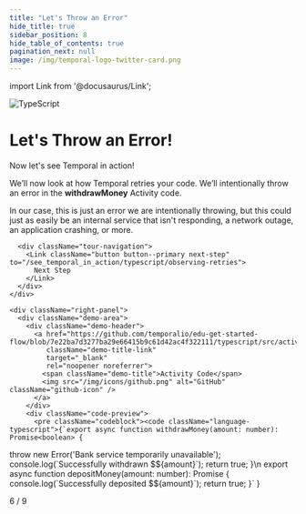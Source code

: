 ```yaml
---
title: "Let's Throw an Error"
hide_title: true
sidebar_position: 8
hide_table_of_contents: true
pagination_next: null
image: /img/temporal-logo-twitter-card.png
---
```


import Link from '@docusaurus/Link';

<div className="temporal-tour-container">
  <div className="sdk-logo">
    <img src="/img/sdk-icons/sdk-typescript.svg" alt="TypeScript" />
  </div>
  
  <div className="content-area">
    <div className="left-panel">
      <div className="tour-header">
        <h1>Let's Throw an Error!</h1>
        <div className="content-text">
          <p>Now let's see Temporal in action!</p>
          <p>We’ll now look at how Temporal retries your code. We’ll intentionally throw an error in the <strong>withdrawMoney</strong> Activity code.</p>
          <p>In our case, this is just an error we are intentionally throwing, but this could just as easily be an internal service that isn't responding, a network outage, an application crashing, or more.</p>
        </div>
      </div>
      
      <div className="tour-navigation">
        <Link className="button button--primary next-step" to="/see_temporal_in_action/typescript/observing-retries">
          Next Step
        </Link>
      </div>
    </div>
    
    <div className="right-panel">
      <div className="demo-area">
        <div className="demo-header">
          <a href="https://github.com/temporalio/edu-get-started-flow/blob/7e22ba7d3277ba29e66415b9c61d42ac4f322111/typescript/src/activities.ts" 
             className="demo-title-link" 
             target="_blank" 
             rel="noopener noreferrer">
            <span className="demo-title">Activity Code</span>
            <img src="/img/icons/github.png" alt="GitHub" className="github-icon" />
          </a>
        </div>
        <div className="code-preview">
          <pre className="codeblock"><code className="language-typescript">{`export async function withdrawMoney(amount: number): Promise<boolean> {
  throw new Error(\'Bank service temporarily unavailable\');
  console.log(\`Successfully withdrawn $\${amount}\`);
  return true;
}\n
export async function depositMoney(amount: number): Promise<boolean> {
  console.log(\`Successfully deposited $\${amount}\`);
  return true;
}`
}</code></pre>
        </div>
      </div>
    </div>
  </div>
  
  <div className="step-navigation">
    <div className="step-indicator">6 / 9</div>
  </div>
</div>

<style jsx>{`
  .temporal-tour-container {
    min-height: 100vh;
    background: radial-gradient(ellipse at top, #1e1b4b 0%, #0f0f23 70%);
    position: relative;
    color: white;
    overflow: hidden;
  }
  
  .temporal-tour-container::before {
    display: none;
  }
  
  @keyframes twinkle {
    0%, 100% { opacity: 0.3; }
    50% { opacity: 1; }
  }
  
  .temporal-tour-container > * {
    position: relative;
    z-index: 2;
  }
  
  .sdk-logo {
    position: absolute;
    top: 2rem;
    right: 2rem;
    width: 48px;
    height: 48px;
    z-index: 10;
  }
  
  .sdk-logo img {
    width: 100%;
    height: 100%;
    object-fit: contain;
  }
  
  .content-area {
    display: flex;
    min-height: 100vh;
  }
  
  .left-panel {
    width: 40%;
    padding: 2rem;
    display: flex;
    flex-direction: column;
    justify-content: center;
  }
  
  .right-panel {
    width: 60%;
    display: flex;
    align-items: center;
    justify-content: center;
    padding: 2rem;
  }
  
  .tour-header h1 {
    font-size: 2.5rem;
    font-weight: 700;
    margin-bottom: 2rem;
    color: white;
    letter-spacing: -0.025em;
    font-family: 'Inter', -apple-system, BlinkMacSystemFont, sans-serif;
  }
  
  .content-text {
    font-size: 1.125rem;
    color: rgba(255, 255, 255, 0.9);
    line-height: 1.7;
    margin-bottom: 3rem;
    font-family: 'Inter', -apple-system, BlinkMacSystemFont, sans-serif;
  }
  
  .content-text p {
    margin-bottom: 1.5rem;
  }
  
  .content-text ul {
    margin: 1.5rem 0;
    padding-left: 1.5rem;
  }
  
  .content-text li {
    margin-bottom: 0.75rem;
    color: rgba(255, 255, 255, 0.8);
  }
  
  .content-text strong {
    color: #8b5cf6;
    font-weight: 600;
  }
  
  .tour-navigation {
    margin-bottom: 6rem;
  }
  
  .next-step {
    background: linear-gradient(135deg, #8b5cf6, #7c3aed) !important;
    border: none !important;
    padding: 0.75rem 1.5rem !important;
    font-size: 1rem !important;
    font-weight: 600 !important;
    border-radius: 8px !important;
    box-shadow: 0 4px 15px rgba(139, 92, 246, 0.4) !important;
    transition: all 0.3s cubic-bezier(0.4, 0, 0.2, 1) !important;
    font-family: 'Inter', -apple-system, BlinkMacSystemFont, sans-serif !important;
    text-transform: none !important;
    letter-spacing: 0 !important;
  }
  
  .next-step:hover {
    background: linear-gradient(135deg, #7c3aed, #6d28d9) !important;
    transform: translateY(-2px) !important;
    box-shadow: 0 8px 25px rgba(139, 92, 246, 0.6) !important;
  }
  
  .demo-area {
    max-width: none;
    width: 100%;
    margin: 0;
  }
  
  .demo-header {
    padding: 1rem 1.5rem;
    border-bottom: 1px solid rgba(255, 255, 255, 0.1);
    background: rgba(255, 255, 255, 0.05);
    border-radius: 12px 12px 0 0;
  }
  
  .demo-title {
    font-size: 0.875rem;
    color: rgba(255, 255, 255, 0.8);
    font-family: 'Inter', -apple-system, BlinkMacSystemFont, sans-serif;
    font-weight: 500;
  }
  
  .demo-title-link {
    display: flex;
    align-items: center;
    gap: 0.5rem;
    text-decoration: none;
    color: inherit;
    transition: opacity 0.2s ease;
  }
  
  .demo-title-link:hover {
    opacity: 0.9;
    text-decoration: none;
  }
  
  .github-icon {
    width: 16px;
    height: 16px;
    opacity: 0.8;
    transition: opacity 0.2s ease;
  }
  
  .demo-title-link:hover .github-icon {
    opacity: 1;
  }
  
  .code-preview {
    padding: pre;
  }

  .codeblock {
    padding: 1rem;
  }
  
  .code-preview pre {
    padding: 1.5rem;
    margin: 0;
    font-family: 'Fira Code', 'Monaco', 'Consolas', monospace;
    font-size: 0.9rem;
    line-height: 1.6;
    color: #e2e8f0;
    background: none;
    white-space: pre;
    scrollbar-width: thin;
    scrollbar-color: rgba(139, 92, 246, 0.5) rgba(255, 255, 255, 0.1);
    overflow-x: auto;
  }

  /* Always show scrollbar for code blocks */
  .code-preview pre::-webkit-scrollbar {
    height: 8px;
    background: rgba(255, 255, 255, 0.1);
  }

  .code-preview pre::-webkit-scrollbar-track {
    background: rgba(255, 255, 255, 0.05);
    border-radius: 4px;
  }

  .code-preview pre::-webkit-scrollbar-thumb {
    background: rgba(139, 92, 246, 0.5);
    border-radius: 4px;
  }

  .code-preview pre::-webkit-scrollbar-thumb:hover {
    background: rgba(139, 92, 246, 0.7);
  }

  
  .code-preview code {
    background: none;
    padding: 0;
    color: inherit;
  }
  
  /* Typescript Syntax Highlighting */
  .language-typescript .token.keyword {
    color: #c792ea;
    font-weight: 500;
  }
  
  .language-typescript .token.function {
    color: #82aaff;
  }
  
  .language-typescript .token.string {
    color: #c3e88d;
  }
  
  .language-typescript .token.comment {
    color: #546e7a;
    font-style: italic;
  }
  
  .language-typescript .token.operator {
    color: #89ddff;
  }
  
  .language-typescript .token.punctuation {
    color: #89ddff;
  }
  
  .language-typescript .token.property {
    color: #f07178;
  }
  
  .language-typescript .token.number {
    color: #f78c6c;
  }
  
  .language-typescript .token.parameter {
    color: #ffcb6b;
  }
  
  .step-navigation {
    position: absolute;
    bottom: 2rem;
    left: 2rem;
    display: flex;
    align-items: center;
    gap: 1rem;
  }
  .step-nav-button {
    width: 40px;
    height: 40px;
    border-radius: 8px;
    background: rgba(255, 255, 255, 0.1);
    border: 1px solid rgba(255, 255, 255, 0.2);
    display: flex;
    align-items: center;
    justify-content: center;
    color: white;
    text-decoration: none;
    font-size: 0.875rem;
    font-weight: 500;
    transition: all 0.3s ease;
  }
  
  .step-nav-button:hover:not(.disabled) {
    background: rgba(255, 255, 255, 0.2);
    color: white;
    text-decoration: none;
  }
  .step-nav-button.disabled {
    opacity: 0.3;
    cursor: not-allowed;
  }
  .step-indicator {
    color: rgba(255, 255, 255, 0.6);
    font-size: 0.875rem;
    font-family: 'Courier New', monospace;
    font-weight: 500;
  }


  
  @media (max-width: 1024px) {
    .content-area {
      flex-direction: column;
    }
    
    .left-panel, .right-panel {
      width: 100%;
    }
    
    .left-panel {
      padding: 2rem 1rem;
    }
    
    .right-panel {
      width: 70%;
    }
    
    .sdk-logo {
      top: 1rem;
      right: 1rem;
      width: 40px;
      height: 40px;
    }
    
    .tour-header h1 {
      font-size: 2rem;
    }
    
    .step-navigation {
      position: static;
      justify-content: center;
      padding: 1rem;
      margin-top: 2rem;
    }
`}</style>

